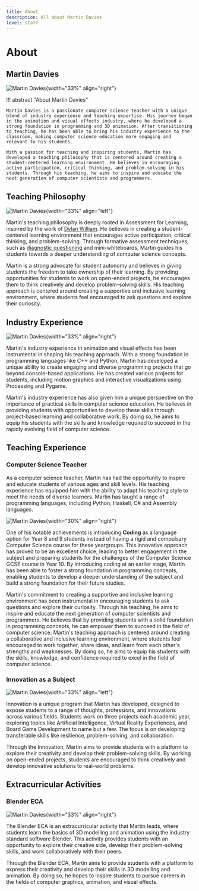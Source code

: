```yaml
---
title: About
description: All about Martin Davies
level: staff
--- 
```


# About

## Martin Davies

![Martin Davies](./Assets/MDavies.jpeg){width="33%" align="right"}

!!! abstract "About Martin Davies"

    Martin Davies is a passionate computer science teacher with a unique blend of industry experience and teaching expertise. His journey began in the animation and visual effects industry, where he developed a strong foundation in programming and 3D animation. After transitioning to teaching, he has been able to bring his industry experience to the classroom, making computer science education more engaging and relevant to his students.

    With a passion for teaching and inspiring students, Martin has developed a teaching philosophy that is centered around creating a student-centered learning environment. He believes in encouraging active participation, critical thinking, and problem-solving in his students. Through his teaching, he aims to inspire and educate the next generation of computer scientists and programmers.

## Teaching Philosophy

![Martin Davies](./Assets/StudentCentredLearning.png){width="33%" align="left"}

Martin's teaching philosophy is deeply rooted in Assessment for Learning, inspired by the work of [Dylan William](https://www.dylanwiliam.org/Dylan_Wiliams_website/Welcome.html). He believes in creating a student-centered learning environment that encourages active participation, critical thinking, and problem-solving. Through formative assessment techniques, such as [diagnostic questioning](https://www.dylanwiliam.org/Dylan_Wiliams_website/Papers_files/DIMS%20%28NCME%202007%29.pdf) and mini-whiteboards, Martin guides his students towards a deeper understanding of computer science concepts.

Martin is a strong advocate for student autonomy and believes in giving students the freedom to take ownership of their learning. By providing opportunities for students to work on open-ended projects, he encourages them to think creatively and develop problem-solving skills. His teaching approach is centered around creating a supportive and inclusive learning environment, where students feel encouraged to ask questions and explore their curiosity.

## Industry Experience

![Martin Davies](./Assets/VFX.png){width="33%" align="right"}

Martin's industry experience in animation and visual effects has been instrumental in shaping his teaching approach. With a strong foundation in programming languages like C++ and Python, Martin has developed a unique ability to create engaging and diverse programming projects that go beyond console-based applications. He has created various projects for students, including motion graphics and interactive visualizations using Processing and Pygame.

Martin's industry experience has also given him a unique perspective on the importance of practical skills in computer science education. He believes in providing students with opportunities to develop these skills through project-based learning and collaborative work. By doing so, he aims to equip his students with the skills and knowledge required to succeed in the rapidly evolving field of computer science.

## Teaching Experience

### Computer Science Teacher

As a computer science teacher, Martin has had the opportunity to inspire and educate students of various ages and skill levels. His teaching experience has equipped him with the ability to adapt his teaching style to meet the needs of diverse learners. Martin has taught a range of programming languages, including Python, Haskell, C# and Assembly languages.

![Martin Davies](./Assets/CodingRobomasters.jpg){width="30%" align="right"}

One of his notable achievements is introducing **Coding** as a language option for Year 8 and 9 students instead of having a rigid and compulsary Computer Science course for these yeargroups. This innovative approach has proved to be an excellent choice, leading to better engagement in the subject and preparing students for the challenges of the Computer Science GCSE course in Year 10. By introducing coding at an earlier stage, Martin has been able to foster a strong foundation in programming concepts, enabling students to develop a deeper understanding of the subject and build a strong foundation for their future studies.

Martin's commitment to creating a supportive and inclusive learning environment has been instrumental in encouraging students to ask questions and explore their curiosity. Through his teaching, he aims to inspire and educate the next generation of computer scientists and programmers. He believes that by providing students with a solid foundation in programming concepts, he can empower them to succeed in the field of computer science. Martin's teaching approach is centered around creating a collaborative and inclusive learning environment, where students feel encouraged to work together, share ideas, and learn from each other's strengths and weaknesses. By doing so, he aims to equip his students with the skills, knowledge, and confidence required to excel in the field of computer science.

### Innovation as a Subject

![Martin Davies](./Assets/GreenhouseBuldingShelves.png){width="33%" align="left"}

Innovation is a unique program that Martin has developed, designed to expose students to a range of thoughts, professions, and innovations across various fields. Students work on three projects each academic year, exploring topics like Artificial Intelligence, Virtual Reality Experiences, and Board Game Development to name but a few. The focus is on developing transferable skills like resilience, problem-solving, and collaboration.

Through the Innovation, Martin aims to provide students with a platform to explore their creativity and develop their problem-solving skills. By working on open-ended projects, students are encouraged to think creatively and develop innovative solutions to real-world problems.

## Extracurricular Activities

### Blender ECA

![Martin Davies](./Assets/Blender.png){width="33%" align="right"}

The Blender ECA is an extracurricular activity that Martin leads, where students learn the basics of 3D modelling and animation using the industry standard software Blender. This activity provides students with an opportunity to explore their creative side, develop their problem-solving skills, and work collaboratively with their peers.

Through the Blender ECA, Martin aims to provide students with a platform to express their creativity and develop their skills in 3D modelling and animation. By doing so, he hopes to inspire students to pursue careers in the fields of computer graphics, animation, and visual effects.
